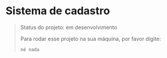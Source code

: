 <h1> Sistema de cadastro </h1>

> Status do projeto: em desenvolvimento
>
> Para rodar esse projeto na sua máquina, por favor digite:
>
> ```
>né nada
> ```

